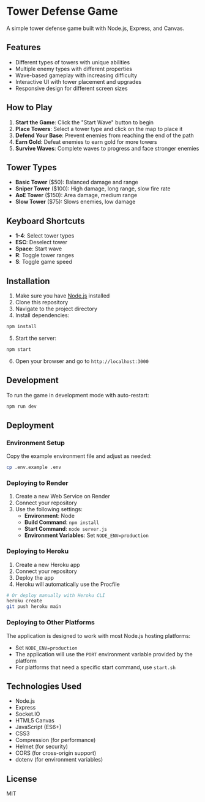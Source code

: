 # Tower Defense Game

A simple tower defense game built with Node.js, Express, and Canvas.

## Features

- Different types of towers with unique abilities
- Multiple enemy types with different properties
- Wave-based gameplay with increasing difficulty
- Interactive UI with tower placement and upgrades
- Responsive design for different screen sizes

## How to Play

1. **Start the Game**: Click the "Start Wave" button to begin
2. **Place Towers**: Select a tower type and click on the map to place it
3. **Defend Your Base**: Prevent enemies from reaching the end of the path
4. **Earn Gold**: Defeat enemies to earn gold for more towers
5. **Survive Waves**: Complete waves to progress and face stronger enemies

## Tower Types

- **Basic Tower** ($50): Balanced damage and range
- **Sniper Tower** ($100): High damage, long range, slow fire rate
- **AoE Tower** ($150): Area damage, medium range
- **Slow Tower** ($75): Slows enemies, low damage

## Keyboard Shortcuts

- **1-4**: Select tower types
- **ESC**: Deselect tower
- **Space**: Start wave
- **R**: Toggle tower ranges
- **S**: Toggle game speed

## Installation

1. Make sure you have [Node.js](https://nodejs.org/) installed
2. Clone this repository
3. Navigate to the project directory
4. Install dependencies:

```bash
npm install
```

5. Start the server:

```bash
npm start
```

6. Open your browser and go to `http://localhost:3000`

## Development

To run the game in development mode with auto-restart:

```bash
npm run dev
```

## Deployment

### Environment Setup

Copy the example environment file and adjust as needed:

```bash
cp .env.example .env
```

### Deploying to Render

1. Create a new Web Service on Render
2. Connect your repository
3. Use the following settings:
   - **Environment**: Node
   - **Build Command**: `npm install`
   - **Start Command**: `node server.js`
   - **Environment Variables**: Set `NODE_ENV=production`

### Deploying to Heroku

1. Create a new Heroku app
2. Connect your repository
3. Deploy the app
4. Heroku will automatically use the Procfile

```bash
# Or deploy manually with Heroku CLI
heroku create
git push heroku main
```

### Deploying to Other Platforms

The application is designed to work with most Node.js hosting platforms:

- Set `NODE_ENV=production`
- The application will use the `PORT` environment variable provided by the platform
- For platforms that need a specific start command, use `start.sh`

## Technologies Used

- Node.js
- Express
- Socket.IO
- HTML5 Canvas
- JavaScript (ES6+)
- CSS3
- Compression (for performance)
- Helmet (for security)
- CORS (for cross-origin support)
- dotenv (for environment variables)

## License

MIT

